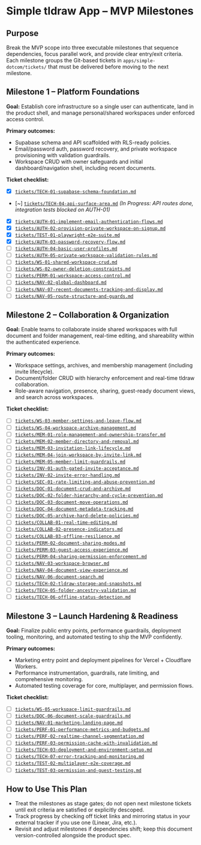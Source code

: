# Simple tldraw App – MVP Milestones

## Purpose

Break the MVP scope into three executable milestones that sequence dependencies, focus parallel work, and provide clear entry/exit criteria. Each milestone groups the Git-based tickets in `apps/simple-dotcom/tickets/` that must be delivered before moving to the next milestone.

## Milestone 1 – Platform Foundations

**Goal:** Establish core infrastructure so a single user can authenticate, land in the product shell, and manage personal/shared workspaces under enforced access control.

**Primary outcomes:**
- Supabase schema and API scaffolded with RLS-ready policies.
- Email/password auth, password recovery, and private workspace provisioning with validation guardrails.
- Workspace CRUD with owner safeguards and initial dashboard/navigation shell, including recent documents.

**Ticket checklist:**
- [x] [`tickets/TECH-01-supabase-schema-foundation.md`](tickets/TECH-01-supabase-schema-foundation.md)
- [~] [`tickets/TECH-04-api-surface-area.md`](tickets/TECH-04-api-surface-area.md) *(In Progress: API routes done, integration tests blocked on AUTH-01)*
- [x] [`tickets/AUTH-01-implement-email-authentication-flows.md`](tickets/AUTH-01-implement-email-authentication-flows.md)
- [x] [`tickets/AUTH-02-provision-private-workspace-on-signup.md`](tickets/AUTH-02-provision-private-workspace-on-signup.md)
- [x] [`tickets/TEST-01-playwright-e2e-suite.md`](tickets/TEST-01-playwright-e2e-suite.md)
- [x] [`tickets/AUTH-03-password-recovery-flow.md`](tickets/AUTH-03-password-recovery-flow.md)
- [ ] [`tickets/AUTH-04-basic-user-profiles.md`](tickets/AUTH-04-basic-user-profiles.md)
- [ ] [`tickets/AUTH-05-private-workspace-validation-rules.md`](tickets/AUTH-05-private-workspace-validation-rules.md)
- [ ] [`tickets/WS-01-shared-workspace-crud.md`](tickets/WS-01-shared-workspace-crud.md)
- [ ] [`tickets/WS-02-owner-deletion-constraints.md`](tickets/WS-02-owner-deletion-constraints.md)
- [ ] [`tickets/PERM-01-workspace-access-control.md`](tickets/PERM-01-workspace-access-control.md)
- [ ] [`tickets/NAV-02-global-dashboard.md`](tickets/NAV-02-global-dashboard.md)
- [ ] [`tickets/NAV-07-recent-documents-tracking-and-display.md`](tickets/NAV-07-recent-documents-tracking-and-display.md)
- [ ] [`tickets/NAV-05-route-structure-and-guards.md`](tickets/NAV-05-route-structure-and-guards.md)

## Milestone 2 – Collaboration & Organization

**Goal:** Enable teams to collaborate inside shared workspaces with full document and folder management, real-time editing, and shareability within the authenticated experience.

**Primary outcomes:**
- Workspace settings, archives, and membership management (including invite lifecycle).
- Document/folder CRUD with hierarchy enforcement and real-time tldraw collaboration.
- Role-aware navigation, presence, sharing, guest-ready document views, and search across workspaces.

**Ticket checklist:**
- [ ] [`tickets/WS-03-member-settings-and-leave-flow.md`](tickets/WS-03-member-settings-and-leave-flow.md)
- [ ] [`tickets/WS-04-workspace-archive-management.md`](tickets/WS-04-workspace-archive-management.md)
- [ ] [`tickets/MEM-01-role-management-and-ownership-transfer.md`](tickets/MEM-01-role-management-and-ownership-transfer.md)
- [ ] [`tickets/MEM-02-member-directory-and-removal.md`](tickets/MEM-02-member-directory-and-removal.md)
- [ ] [`tickets/MEM-03-invitation-link-lifecycle.md`](tickets/MEM-03-invitation-link-lifecycle.md)
- [ ] [`tickets/MEM-04-join-workspace-by-invite-link.md`](tickets/MEM-04-join-workspace-by-invite-link.md)
- [ ] [`tickets/MEM-05-member-limit-guardrails.md`](tickets/MEM-05-member-limit-guardrails.md)
- [ ] [`tickets/INV-01-auth-gated-invite-acceptance.md`](tickets/INV-01-auth-gated-invite-acceptance.md)
- [ ] [`tickets/INV-02-invite-error-handling.md`](tickets/INV-02-invite-error-handling.md)
- [ ] [`tickets/SEC-01-rate-limiting-and-abuse-prevention.md`](tickets/SEC-01-rate-limiting-and-abuse-prevention.md)
- [ ] [`tickets/DOC-01-document-crud-and-archive.md`](tickets/DOC-01-document-crud-and-archive.md)
- [ ] [`tickets/DOC-02-folder-hierarchy-and-cycle-prevention.md`](tickets/DOC-02-folder-hierarchy-and-cycle-prevention.md)
- [ ] [`tickets/DOC-03-document-move-operations.md`](tickets/DOC-03-document-move-operations.md)
- [ ] [`tickets/DOC-04-document-metadata-tracking.md`](tickets/DOC-04-document-metadata-tracking.md)
- [ ] [`tickets/DOC-05-archive-hard-delete-policies.md`](tickets/DOC-05-archive-hard-delete-policies.md)
- [ ] [`tickets/COLLAB-01-real-time-editing.md`](tickets/COLLAB-01-real-time-editing.md)
- [ ] [`tickets/COLLAB-02-presence-indicators.md`](tickets/COLLAB-02-presence-indicators.md)
- [ ] [`tickets/COLLAB-03-offline-resilience.md`](tickets/COLLAB-03-offline-resilience.md)
- [ ] [`tickets/PERM-02-document-sharing-modes.md`](tickets/PERM-02-document-sharing-modes.md)
- [ ] [`tickets/PERM-03-guest-access-experience.md`](tickets/PERM-03-guest-access-experience.md)
- [ ] [`tickets/PERM-04-sharing-permission-enforcement.md`](tickets/PERM-04-sharing-permission-enforcement.md)
- [ ] [`tickets/NAV-03-workspace-browser.md`](tickets/NAV-03-workspace-browser.md)
- [ ] [`tickets/NAV-04-document-view-experience.md`](tickets/NAV-04-document-view-experience.md)
- [ ] [`tickets/NAV-06-document-search.md`](tickets/NAV-06-document-search.md)
- [ ] [`tickets/TECH-02-tldraw-storage-and-snapshots.md`](tickets/TECH-02-tldraw-storage-and-snapshots.md)
- [ ] [`tickets/TECH-05-folder-ancestry-validation.md`](tickets/TECH-05-folder-ancestry-validation.md)
- [ ] [`tickets/TECH-06-offline-status-detection.md`](tickets/TECH-06-offline-status-detection.md)

## Milestone 3 – Launch Hardening & Readiness

**Goal:** Finalize public entry points, performance guardrails, deployment tooling, monitoring, and automated testing to ship the MVP confidently.

**Primary outcomes:**
- Marketing entry point and deployment pipelines for Vercel + Cloudflare Workers.
- Performance instrumentation, guardrails, rate limiting, and comprehensive monitoring.
- Automated testing coverage for core, multiplayer, and permission flows.

**Ticket checklist:**
- [ ] [`tickets/WS-05-workspace-limit-guardrails.md`](tickets/WS-05-workspace-limit-guardrails.md)
- [ ] [`tickets/DOC-06-document-scale-guardrails.md`](tickets/DOC-06-document-scale-guardrails.md)
- [ ] [`tickets/NAV-01-marketing-landing-page.md`](tickets/NAV-01-marketing-landing-page.md)
- [ ] [`tickets/PERF-01-performance-metrics-and-budgets.md`](tickets/PERF-01-performance-metrics-and-budgets.md)
- [ ] [`tickets/PERF-02-realtime-channel-segmentation.md`](tickets/PERF-02-realtime-channel-segmentation.md)
- [ ] [`tickets/PERF-03-permission-cache-with-invalidation.md`](tickets/PERF-03-permission-cache-with-invalidation.md)
- [ ] [`tickets/TECH-03-deployment-and-environment-setup.md`](tickets/TECH-03-deployment-and-environment-setup.md)
- [ ] [`tickets/TECH-07-error-tracking-and-monitoring.md`](tickets/TECH-07-error-tracking-and-monitoring.md)
- [ ] [`tickets/TEST-02-multiplayer-e2e-coverage.md`](tickets/TEST-02-multiplayer-e2e-coverage.md)
- [ ] [`tickets/TEST-03-permission-and-guest-testing.md`](tickets/TEST-03-permission-and-guest-testing.md)

## How to Use This Plan

- Treat the milestones as stage gates; do not open next milestone tickets until exit criteria are satisfied or explicitly descoped.
- Track progress by checking off ticket links and mirroring status in your external tracker if you use one (Linear, Jira, etc.).
- Revisit and adjust milestones if dependencies shift; keep this document version-controlled alongside the product spec.
